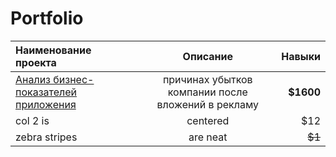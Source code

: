 # Portfolio
| Наименование проекта                       | Описание        | Навыки        |
|:-------------                              |:---------------:| -------------:|
| [Анализ бизнес-показателей приложения](https://github.com/zagirovaaa/Portfolio/tree/main/Анализ%20бизнес-показателей%20приложения)     |  причинах убытков компании после вложений в рекламу |     **$1600** |
| col 2 is      | centered        |         $12   |
| zebra stripes | are neat        |        ~~$1~~ |
